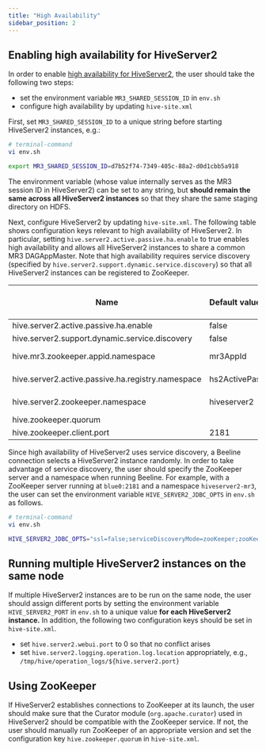 ```yaml
---
title: "High Availability"
sidebar_position: 2
---
```


## Enabling high availability for HiveServer2

In order to enable [high availability for HiveServer2](../../features/hivemr3/high-availability),
the user should take the following two steps:

* set the environment variable `MR3_SHARED_SESSION_ID` in `env.sh`
* configure high availability by updating `hive-site.xml`

First, set `MR3_SHARED_SESSION_ID`
to a unique string before starting HiveServer2 instances, e.g.:

```sh
# terminal-command
vi env.sh

export MR3_SHARED_SESSION_ID=d7b52f74-7349-405c-88a2-d0d1cbb5a918
```

The environment variable
(whose value internally serves as the MR3 session ID in HiveServer2)
can be set to any string, 
but **should remain the same across all HiveServer2 instances**
so that they share the same staging directory on HDFS.

Next, configure HiveServer2 by updating `hive-site.xml`.
The following table shows configuration keys relevant to high availability of HiveServer2.
In particular, setting `hive.server2.active.passive.ha.enable` to true enables high availability and allows all HiveServer2 instances to share a common MR3 DAGAppMaster.
Note that high availability requires service discovery
(specified by `hive.server2.support.dynamic.service.discovery`)
so that all HiveServer2 instances can be registered to ZooKeeper.

|**Name**|**Default value**|Example to enable high availability|
|--------|:----------------|:----------|
|hive.server2.active.passive.ha.enable|false|true
|hive.server2.support.dynamic.service.discovery|false|true|
|hive.mr3.zookeeper.appid.namespace|mr3AppId|(default value)|
|hive.server2.active.passive.ha.registry.namespace|hs2ActivePassiveHA|(default value)|
|hive.server2.zookeeper.namespace|hiveserver2|hiveserver2-mr3|
|hive.zookeeper.quorum||blue0:2181|
|hive.zookeeper.client.port|2181|2181|

Since high availability of HiveServer2 uses service discovery, 
a Beeline connection selects a HiveServer2 instance randomly. 
In order to take advantage of service discovery,
the user should specify the ZooKeeper server and a namespace when running Beeline.
For example,
with a ZooKeeper server running at `blue0:2181` and a namespace `hiveserver2-mr3`,
the user can set the environment variable `HIVE_SERVER2_JDBC_OPTS` in `env.sh` as follows.

```sh
# terminal-command
vi env.sh

HIVE_SERVER2_JDBC_OPTS="ssl=false;serviceDiscoveryMode=zooKeeper;zooKeeperNamespace=hiveserver2-mr3"
```

## Running multiple HiveServer2 instances on the same node

If multiple HiveServer2 instances are to be run on the same node, 
the user should assign different ports
by setting the environment variable `HIVE_SERVER2_PORT` in `env.sh`
to a unique value **for each HiveServer2 instance.**
In addition, the following two configuration keys should be set in `hive-site.xml`.

* set `hive.server2.webui.port` to 0 so that no conflict arises
* set `hive.server2.logging.operation.log.location` appropriately, e.g., `/tmp/hive/operation_logs/${hive.server2.port}`

## Using ZooKeeper

If HiveServer2 establishes connections to ZooKeeper at its launch,
the user should make sure that the Curator module (`org.apache.curator`) used in HiveServer2 should be compatible with the ZooKeeper service.
If not, the user should manually run ZooKeeper of an appropriate version and set the configuration key `hive.zookeeper.quorum` in `hive-site.xml`.

